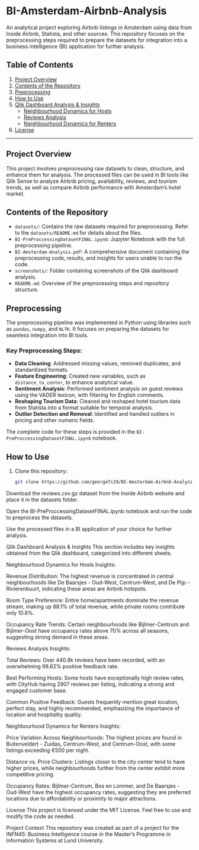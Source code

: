 # BI-Amsterdam-Airbnb-Analysis

An analytical project exploring Airbnb listings in Amsterdam using data from Inside Airbnb, Statista, and other sources. This repository focuses on the preprocessing steps required to prepare the datasets for integration into a business intelligence (BI) application for further analysis.

## Table of Contents
1. [Project Overview](#project-overview)
2. [Contents of the Repository](#contents-of-the-repository)
3. [Preprocessing](#preprocessing)
4. [How to Use](#how-to-use)
5. [Qlik Dashboard Analysis & Insights](#qlik-dashboard-analysis--insights)
   - [Neighbourhood Dynamics for Hosts](#neighbourhood-dynamics-for-hosts)
   - [Reviews Analysis](#reviews-analysis)
   - [Neighbourhood Dynamics for Renters](#neighbourhood-dynamics-for-renters)
6. [License](#license)

---

## Project Overview
This project involves preprocessing raw datasets to clean, structure, and enhance them for analysis. The processed files can be used in BI tools like Qlik Sense to analyze Airbnb pricing, availability, reviews, and tourism trends, as well as compare Airbnb performance with Amsterdam’s hotel market.

## Contents of the Repository
- `datasets/`: Contains the raw datasets required for preprocessing. Refer to the `datasets/README.md` for details about the files.
- `BI-PreProccessingDatasetFINAL.ipynb`: Jupyter Notebook with the full preprocessing pipeline.
- `BI-Amsterdam-Analysis.pdf`: A comprehensive document containing the preprocessing code, results, and insights for users unable to run the code.
- `screenshots/`: Folder containing screenshots of the Qlik dashboard analysis.
- `README.md`: Overview of the preprocessing steps and repository structure.

## Preprocessing
The preprocessing pipeline was implemented in Python using libraries such as `pandas`, `numpy`, and `NLTK`. It focuses on preparing the datasets for seamless integration into BI tools.

### Key Preprocessing Steps:
- **Data Cleaning**: Addressed missing values, removed duplicates, and standardized formats.
- **Feature Engineering**: Created new variables, such as `distance_to_center`, to enhance analytical value.
- **Sentiment Analysis**: Performed sentiment analysis on guest reviews using the VADER lexicon, with filtering for English comments.
- **Reshaping Tourism Data**: Cleaned and reshaped hotel tourism data from Statista into a format suitable for temporal analysis.
- **Outlier Detection and Removal**: Identified and handled outliers in pricing and other numeric fields.

The complete code for these steps is provided in the `BI-PreProccessingDatasetFINAL.ipynb` notebook.

## How to Use
1. Clone this repository:  
   ```bash
   git clone https://github.com/georgeTs19/BI-Amsterdam-Airbnb-Analysis.git

Download the reviews.csv.gz dataset from the Inside Airbnb website and place it in the datasets folder.

Open the BI-PreProccessingDatasetFINAL.ipynb notebook and run the code to preprocess the datasets.

Use the processed files in a BI application of your choice for further analysis.

Qlik Dashboard Analysis & Insights
This section includes key insights obtained from the Qlik dashboard, categorized into different sheets.

Neighbourhood Dynamics for Hosts
Insights:

Revenue Distribution: The highest revenue is concentrated in central neighbourhoods like De Baarsjes - Oud-West, Centrum-West, and De Pijp - Rivierenbuurt, indicating these areas are Airbnb hotspots.

Room Type Preference: Entire home/apartments dominate the revenue stream, making up 88.1% of total revenue, while private rooms contribute only 10.8%.

Occupancy Rate Trends: Certain neighbourhoods like Bijlmer-Centrum and Bijlmer-Oost have occupancy rates above 70% across all seasons, suggesting strong demand in these areas.

Reviews Analysis
Insights:

Total Reviews: Over 440.8k reviews have been recorded, with an overwhelming 98.62% positive feedback rate.

Best Performing Hosts: Some hosts have exceptionally high review rates, with CityHub having 2907 reviews per listing, indicating a strong and engaged customer base.

Common Positive Feedback: Guests frequently mention great location, perfect stay, and highly recommended, emphasizing the importance of location and hospitality quality.

Neighbourhood Dynamics for Renters
Insights:

Price Variation Across Neighbourhoods: The highest prices are found in Buitenveldert - Zuidas, Centrum-West, and Centrum-Oost, with some listings exceeding €500 per night.

Distance vs. Price Clusters: Listings closer to the city center tend to have higher prices, while neighbourhoods further from the center exhibit more competitive pricing.

Occupancy Rates: Bijlmer-Centrum, Bos en Lommer, and De Baarsjes - Oud-West have the highest occupancy rates, suggesting they are preferred locations due to affordability or proximity to major attractions.

License
This project is licensed under the MIT License. Feel free to use and modify the code as needed.

Project Context
This repository was created as part of a project for the INFN45: Business Intelligence course in the Master’s Programme in Information Systems at Lund University.


